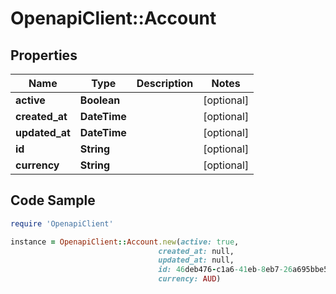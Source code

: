 # OpenapiClient::Account

## Properties

Name | Type | Description | Notes
------------ | ------------- | ------------- | -------------
**active** | **Boolean** |  | [optional] 
**created_at** | **DateTime** |  | [optional] 
**updated_at** | **DateTime** |  | [optional] 
**id** | **String** |  | [optional] 
**currency** | **String** |  | [optional] 

## Code Sample

```ruby
require 'OpenapiClient'

instance = OpenapiClient::Account.new(active: true,
                                 created_at: null,
                                 updated_at: null,
                                 id: 46deb476-c1a6-41eb-8eb7-26a695bbe5bc,
                                 currency: AUD)
```


